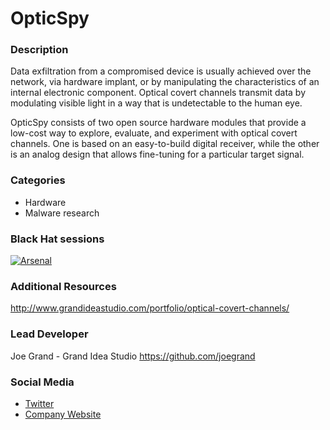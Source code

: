 # OpticSpy

### Description
Data exfiltration from a compromised device is usually achieved over the network, via hardware implant, or by manipulating the characteristics of an internal electronic component. Optical covert channels transmit data by modulating visible light in a way that is undetectable to the human eye.

OpticSpy consists of two open source hardware modules that provide a low-cost way to explore, evaluate, and experiment with optical covert channels. One is based on an easy-to-build digital receiver, while the other is an analog design that allows fine-tuning for a particular target signal.

### Categories
* Hardware
* Malware research

### Black Hat sessions
[![Arsenal](https://rawgit.com/toolswatch/badges/master/arsenal/europe/2017.svg)](http://www.toolswatch.org/2017/09/black-hat-arsenal-europe-2017-lineup/)

### Additional Resources 
http://www.grandideastudio.com/portfolio/optical-covert-channels/

### Lead Developer
 Joe Grand - Grand Idea Studio https://github.com/joegrand

### Social Media 
* [Twitter](https://twitter.com/joegrand)
* [Company Website](https://www.grandideastudio.com) 
